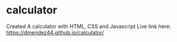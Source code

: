 # calculator
Created A calculator with HTML, CSS and Javascript
Live link here: https://dmendez44.github.io/calculator/